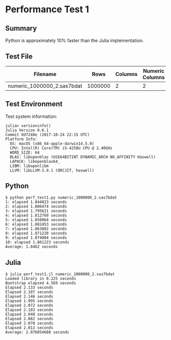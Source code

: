 # Performance Test 1

## Summary

Python is approximately 10% faster than the Julia implementation.

## Test File

Filename|Rows|Columns|Numeric Columns|String Columns
--------|----|-------|---------------|--------------
numeric_1000000_2.sas7bdat|1000000|2|2|0

## Test Environment

Test system information:
```
julia> versioninfo()
Julia Version 0.6.1
Commit 0d7248e (2017-10-24 22:15 UTC)
Platform Info:
  OS: macOS (x86_64-apple-darwin14.5.0)
  CPU: Intel(R) Core(TM) i5-4258U CPU @ 2.40GHz
  WORD_SIZE: 64
  BLAS: libopenblas (USE64BITINT DYNAMIC_ARCH NO_AFFINITY Haswell)
  LAPACK: libopenblas64_
  LIBM: libopenlibm
  LLVM: libLLVM-3.9.1 (ORCJIT, haswell)
```

## Python
```
$ python perf_test1.py numeric_1000000_2.sas7bdat 
1: elapsed 1.844023 seconds
2: elapsed 1.806474 seconds
3: elapsed 1.795621 seconds
4: elapsed 1.812769 seconds
5: elapsed 1.850064 seconds
6: elapsed 1.882453 seconds
7: elapsed 1.863802 seconds
8: elapsed 1.871220 seconds
9: elapsed 1.874004 seconds
10: elapsed 1.861223 seconds
Average: 1.8462 seconds
```

## Julia
```
$ julia perf_test1.jl numeric_1000000_2.sas7bdat 
Loaded library in 0.225 seconds
Bootstrap elapsed 4.569 seconds
Elapsed 2.133 seconds
Elapsed 2.107 seconds
Elapsed 2.146 seconds
Elapsed 1.995 seconds
Elapsed 2.072 seconds
Elapsed 2.103 seconds
Elapsed 2.040 seconds
Elapsed 2.082 seconds
Elapsed 2.070 seconds
Elapsed 2.013 seconds
Average: 2.076054688 seconds
```
